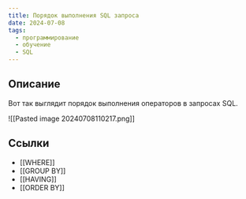 ```yaml
---
title: Порядок выполнения SQL запроса
date: 2024-07-08
tags:
  - программирование
  - обучение
  - SQL
---
```


## Описание
Вот так выглядит порядок выполнения операторов в запросах SQL.

![[Pasted image 20240708110217.png]]

## Ссылки
- [[WHERE]]
- [[GROUP BY]]
- [[HAVING]]
- [[ORDER BY]]
